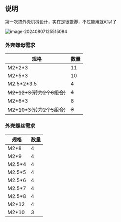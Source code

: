 ## 说明

第一次搞外壳机械设计，实在是很蹩脚，不过能用就可以了

![image-20240807125515084](E:\FileCenter\24\PRJ\R_DeviceControlHub\1.Hardware\Dev\3D\README.assets\image-20240807125515084.png)

### 外壳螺母需求

| 规格                        | 数量  |
| --------------------------- | ----- |
| M2\*2\*3                    | 11    |
| M2\*5\*3                    | 10    |
| M2.5\*2\*3.5                | 4     |
| ~~M2\*12*3(转为2个6组合)~~  | ~~4~~ |
| M2\*6\*3                    | 8     |
| ~~M2\*10\*3(转为2个5组合)~~ | ~~3~~ |

### 外壳螺丝需求

| 规格    | 数量 |
| ------- | ---- |
| M2\*8   | 4    |
| M2\*9   | 4    |
| M2.5\*4 | 4    |
| M2.5\*5 | 4    |
| M2.5\*6 | 4    |
| M2.5\*7 | 4    |
| M2.5\*8 | 4    |
| M2\*12  | 4    |
| M2\*10  | 3    |

